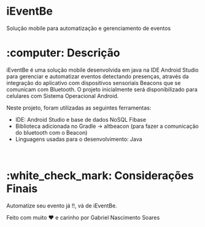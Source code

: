# iEventBe
Solução mobile para automatização e gerenciamento de eventos

<h1> :computer: Descrição </h1>

</p> iEventBe é uma solução mobile desenvolvida em java na IDE Android Studio para gerenciar e automatizar eventos detectando presenças, através da integração do aplicativo
com dispositivos sensoriais Beacons que se comunicam com Bluetooth. O projeto inicialmente será disponibilizado para celulares com Sistema Operacional
Android. </p>

<p> Neste projeto, foram utilizadas as seguintes ferramentas: </p>

<ul>
  <li> IDE: Android Studio e base de dados NoSQL Fibase </li>
  <li> Biblioteca adicionada no Gradle -> altbeacon (para fazer a comunicação do bluetooth com o Beacon) </li>
  <li> Linguagens usadas para o desenvolvimento: Java </li>
</ul>

<br>

<h1> :white_check_mark: Considerações Finais </h1>

Automatize seu evento já !!, vá de iEventBe.

Feito com muito :heart: e carinho por Gabriel Nascimento Soares
